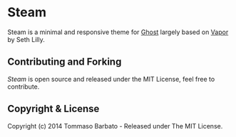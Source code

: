 # Steam

Steam is a minimal and responsive theme for [Ghost](http://ghost.org/) largely based on [Vapor](https://github.com/sethlilly/Vapor) by Seth Lilly.

## Contributing and Forking

*Steam* is open source and released under the MIT License, feel free to contribute.

## Copyright & License

Copyright (c) 2014 Tommaso Barbato - Released under The MIT License.
